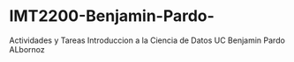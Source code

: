 # IMT2200-Benjamin-Pardo-
Actividades y Tareas Introduccion a la Ciencia de Datos UC
Benjamin Pardo ALbornoz
